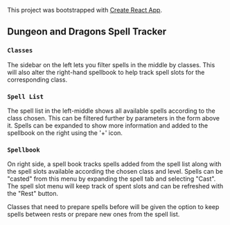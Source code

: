 This project was bootstrapped with [Create React App](https://github.com/facebook/create-react-app).

## Dungeon and Dragons Spell Tracker

### `Classes`

The sidebar on the left lets you filter spells in the middle by classes. This will also alter the right-hand spellbook to help track spell slots for the corresponding class.

### `Spell List`

The spell list in the left-middle shows all available spells according to the class chosen. This can be filtered further by parameters in the form above it. Spells can be expanded to show more information and added to the spellbook on the right using the '+' icon.

### `Spellbook`

On right side, a spell book tracks spells added from the spell list along with the spell slots available according the chosen class and level. Spells can be "casted" from this menu by expanding the spell tab and selecting "Cast". The spell slot menu will keep track of spent slots and can be refreshed with the "Rest" button. 

Classes that need to prepare spells before will be given the option to keep spells between rests or prepare new ones from the spell list.
